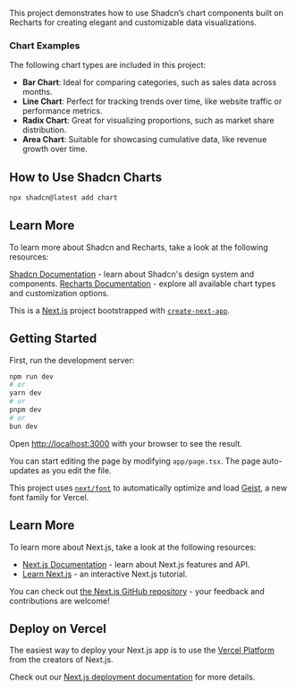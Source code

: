 This project demonstrates how to use Shadcn’s chart components built on Recharts for creating elegant and customizable data visualizations.

### Chart Examples

The following chart types are included in this project:

- **Bar Chart**: Ideal for comparing categories, such as sales data across months.
- **Line Chart**: Perfect for tracking trends over time, like website traffic or performance metrics.
- **Radix Chart**: Great for visualizing proportions, such as market share distribution.
- **Area Chart**: Suitable for showcasing cumulative data, like revenue growth over time.

## How to Use Shadcn Charts
```bash
npx shadcn@latest add chart
```

## Learn More
To learn more about Shadcn and Recharts, take a look at the following resources:

[Shadcn Documentation](https://ui.shadcn.com/docs) - learn about Shadcn's design system and components.
[Recharts Documentation](https://recharts.org/) - explore all available chart types and customization options.


This is a [Next.js](https://nextjs.org) project bootstrapped with [`create-next-app`](https://nextjs.org/docs/app/api-reference/cli/create-next-app).

## Getting Started

First, run the development server:

```bash
npm run dev
# or
yarn dev
# or
pnpm dev
# or
bun dev
```

Open [http://localhost:3000](http://localhost:3000) with your browser to see the result.

You can start editing the page by modifying `app/page.tsx`. The page auto-updates as you edit the file.

This project uses [`next/font`](https://nextjs.org/docs/app/building-your-application/optimizing/fonts) to automatically optimize and load [Geist](https://vercel.com/font), a new font family for Vercel.

## Learn More

To learn more about Next.js, take a look at the following resources:

- [Next.js Documentation](https://nextjs.org/docs) - learn about Next.js features and API.
- [Learn Next.js](https://nextjs.org/learn) - an interactive Next.js tutorial.

You can check out [the Next.js GitHub repository](https://github.com/vercel/next.js) - your feedback and contributions are welcome!

## Deploy on Vercel

The easiest way to deploy your Next.js app is to use the [Vercel Platform](https://vercel.com/new?utm_medium=default-template&filter=next.js&utm_source=create-next-app&utm_campaign=create-next-app-readme) from the creators of Next.js.

Check out our [Next.js deployment documentation](https://nextjs.org/docs/app/building-your-application/deploying) for more details.
